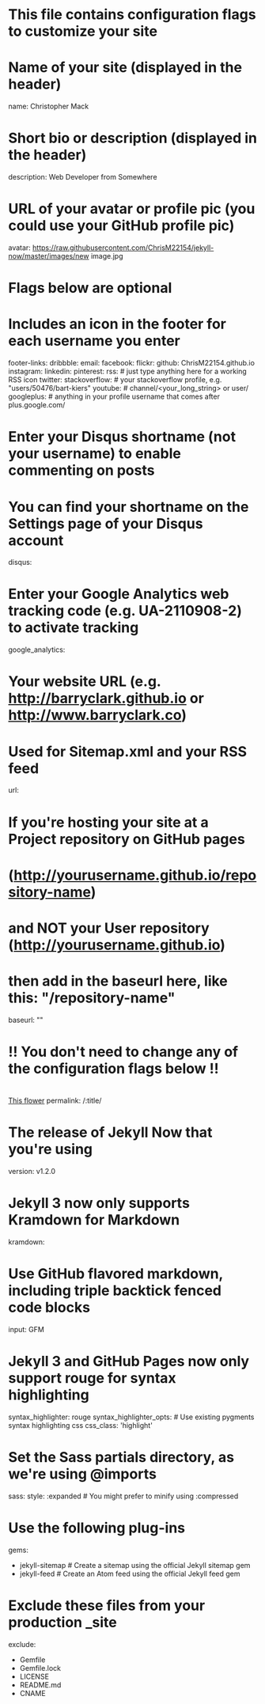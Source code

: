 #
# This file contains configuration flags to customize your site
#

# Name of your site (displayed in the header)
name: Christopher Mack

# Short bio or description (displayed in the header)
description: Web Developer from Somewhere

# URL of your avatar or profile pic (you could use your GitHub profile pic)
avatar: https://raw.githubusercontent.com/ChrisM22154/jekyll-now/master/images/new image.jpg

#
# Flags below are optional
#

# Includes an icon in the footer for each username you enter
footer-links:
  dribbble:
  email:
  facebook: 
  flickr:
  github: ChrisM22154.github.io
  instagram:
  linkedin:
  pinterest:
  rss: # just type anything here for a working RSS icon
  twitter: 
  stackoverflow: # your stackoverflow profile, e.g. "users/50476/bart-kiers"
  youtube: # channel/<your_long_string> or user/<user-name>
  googleplus: # anything in your profile username that comes after plus.google.com/


# Enter your Disqus shortname (not your username) to enable commenting on posts
# You can find your shortname on the Settings page of your Disqus account
disqus:

# Enter your Google Analytics web tracking code (e.g. UA-2110908-2) to activate tracking
google_analytics:

# Your website URL (e.g. http://barryclark.github.io or http://www.barryclark.co)
# Used for Sitemap.xml and your RSS feed
url:

# If you're hosting your site at a Project repository on GitHub pages
# (http://yourusername.github.io/repository-name)
# and NOT your User repository (http://yourusername.github.io)
# then add in the baseurl here, like this: "/repository-name"
baseurl: ""

#
# !! You don't need to change any of the configuration flags below !!
#
[This flower](/images/flower.jpg)
permalink: /:title/

# The release of Jekyll Now that you're using
version: v1.2.0

# Jekyll 3 now only supports Kramdown for Markdown
kramdown:
  # Use GitHub flavored markdown, including triple backtick fenced code blocks
  input: GFM
  # Jekyll 3 and GitHub Pages now only support rouge for syntax highlighting
  syntax_highlighter: rouge
  syntax_highlighter_opts:
    # Use existing pygments syntax highlighting css
    css_class: 'highlight'

# Set the Sass partials directory, as we're using @imports
sass:
  style: :expanded # You might prefer to minify using :compressed

# Use the following plug-ins
gems:
  - jekyll-sitemap # Create a sitemap using the official Jekyll sitemap gem
  - jekyll-feed # Create an Atom feed using the official Jekyll feed gem

# Exclude these files from your production _site
exclude:
  - Gemfile
  - Gemfile.lock
  - LICENSE
  - README.md
  - CNAME
